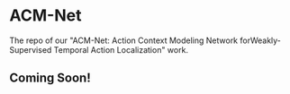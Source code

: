 # ACM-Net
The repo of our "ACM-Net: Action Context Modeling Network forWeakly-Supervised Temporal Action Localization" work.

## Coming Soon!
